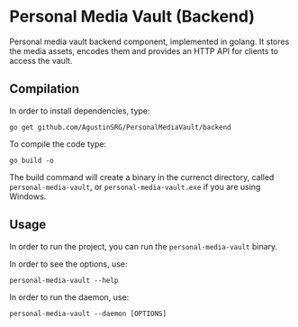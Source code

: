 # Personal Media Vault (Backend)

Personal media vault backend component, implemented in golang. It stores the media assets, encodes them and provides an HTTP API for clients to access the vault.

## Compilation

In order to install dependencies, type:

```
go get github.com/AgustinSRG/PersonalMediaVault/backend
```

To compile the code type:

```
go build -o 
```

The build command will create a binary in the currenct directory, called `personal-media-vault`, or `personal-media-vault.exe` if you are using Windows.

## Usage

In order to run the project, you can run the `personal-media-vault` binary.

In order to see the options, use:

```
personal-media-vault --help
```

In order to run the daemon, use:

```
personal-media-vault --daemon [OPTIONS]
```
